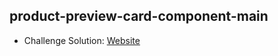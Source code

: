 ## product-preview-card-component-main

- Challenge Solution: [Website](https://alejandrojust.github.io/product-preview-card-component-main/)
